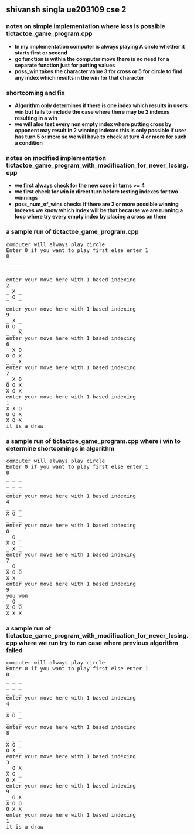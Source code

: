 ## shivansh singla ue203109 cse 2
### notes on simple implementation where loss is possible tictactoe_game_program.cpp
<ul>
  <li> <b>In my implementation computer is always playing A circle whether it starts first or second</b>

  <li> <b>go function is within the computer move there is no need for a separate function just for putting values</b> 
  <li> <b> poss_win takes the character value 3 for cross or 5 for circle to find any index which results in the win for that character</b>
</ul>

### shortcoming and fix
<ul>
  <li> <b>Algorithm only determines if there is one index which results in users win but fails to include the case where there may be 2 indexes resulting in a win</b>
  <li> <b>we will also test every non empty index where putting cross by opponent may result in 2 winning indexes this is only possible if user has turn 5 or more so we will have to check at turn 4 or more for such a condition</b>
</ul>

### notes on modified implementation tictactoe_game_program_with_modification_for_never_losing.cpp
<ul>
  <li> <b>we first always check for the new case in turns >= 4</b>

  <li> <b>we first check for win in direct turn before testing indexes for two winnings</b> 
  <li> <b> poss_num_of_wins checks if there are 2 or more possible winning indexes we know which index will be that because we are running a loop where try every empty index by placing a cross on them</b>
</ul>

### a sample run of tictactoe_game_program.cpp
<pre>
computer will always play circle
Enter 0 if you want to play first else enter 1
0
_ _ _ 
_ _ _ 
_ _ _ 
enter your move here with 1 based indexing
2
_ X _ 
_ O _ 
_ _ _ 
enter your move here with 1 based indexing
9
_ X _ 
O O _ 
_ _ X 
enter your move here with 1 based indexing
6
_ X O 
O O X 
_ _ X 
enter your move here with 1 based indexing
7
_ X O 
O O X 
X O X 
enter your move here with 1 based indexing
1
X X O 
O O X 
X O X 
it is a draw
</pre>

### a sample run of tictactoe_game_program.cpp where i win to determine shortcomings in algorithm
<pre>
computer will always play circle
Enter 0 if you want to play first else enter 1
0
_ _ _ 
_ _ _ 
_ _ _ 
enter your move here with 1 based indexing
4
_ _ _ 
X O _ 
_ _ _ 
enter your move here with 1 based indexing
8
_ O _ 
X O _ 
_ X _ 
enter your move here with 1 based indexing
7
_ O _ 
X O O 
X X _ 
enter your move here with 1 based indexing
9
you won
_ O _ 
X O O 
X X X 
</pre>

### a sample run of tictactoe_game_program_with_modification_for_never_losing.cpp where we run try to run case where previous algorithm failed
<pre>
computer will always play circle
Enter 0 if you want to play first else enter 1
0
_ _ _ 
_ _ _ 
_ _ _ 
enter your move here with 1 based indexing
4
_ _ _ 
X O _ 
_ _ _ 
enter your move here with 1 based indexing
8
_ _ _ 
X O _ 
O X _ 
enter your move here with 1 based indexing
3
_ O X 
X O _ 
O X _ 
enter your move here with 1 based indexing
9
_ O X 
X O O 
O X X 
enter your move here with 1 based indexing
1
it is a draw
</pre>
